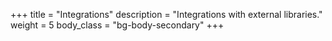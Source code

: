 +++
title = "Integrations"
description = "Integrations with external libraries."
weight = 5
body_class = "bg-body-secondary"
+++


